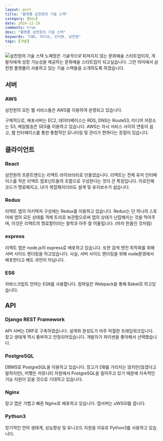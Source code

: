 ```yaml
---
layout: post
title: "플랫폼 삼천원의 기술 스택"
category: [Dev]
date: 2016-12-29
comments: true
desc: "플랫폼 삼천원의 기술 스택"
keywords: "CBS, 라디오, 인터뷰, 삼천원"
tags: [개발]
---
```

![삼천원의 기술 스택](http://nofetan.com/static/img/blog/tech-stacks/3000won_tech_stacks.jpg)
노페땅은 _기술적으로_ 뒤쳐지지 않는 문화예술 스타트업이자, 개발자에게 성장 가능성을 제공하는 문화예술 스타트업이 되고싶습니다. 그런 의미에서 삼천원 플랫폼이 사용하고 있는 기술 스택들을 소개하도록 하겠습니다.

## 서버
### AWS
삼천원의 모든 웹 서비스들은 AWS를 이용하여 운영되고 있습니다.

구체적으로, 배포서버는 EC2, 데이터베이스는 RDS, DNS는 Route53, 미디어 저장소는 S3, 메일발송은 SES를 이용하고 있습니다. AWS는 자사 서비스 사이의 연동이 쉽고, 웹 인터페이스를 통한 통합적인 모니터링 및 관리가 편하다는 장점이 있습니다.

## 클라이언트
### React
삼천원의 프론트엔드는 리액트 라이브러리로 만들었습니다. 리액트는 전체 유저 인터페이스를 작은 리액트 컴포넌트들의 조합으로 구성한다는 것이 큰 특징입니다. 이로인해 코드가 명료해지고, UI가 복잡해지더라도 설계 및 유지보수가 쉽습니다.

### Redux
리액트 앱의 아키텍처 구성에는 Redux를 이용하고 있습니다. Redux는 단 하나의 스토어에 앱의 모든 상태를 객체 트리로 보관함으로써 앱의 상태가 난잡해지는 것을 막아주며, 이것은 리액트의 명료함이라는 철학과 아주 잘 어울립니다. (마치 한몸인 것처럼)

### express
리액트 앱은 node.js의 express로 배포하고 있습니다. 또한 검색 엔진 최적화를 위해 서버 사이드 렌더링을 하고있습니다. 사실, 서버 사이드 렌더링을 위해 node환경에서 배포한다고 해도 과언이 아닙니다.

### ES6
자바스크립트 언어는 ES6를 사용합니다. 컴파일은 Webpack을 통해 Babel로 하고있습니다.

## API
### Django REST Framework
API 서버는 DRF로 구축하였습니다. 설계와 완성도가 아주 탁월한 프레임워크입니다. 장고 생태계 역시 풍부하고 안정되어있습니다. 개발자가 파이썬을 좋아해서 선택했습니다.

### PostgreSQL
DBMS로 PostgreSQL을 이용하고 있습니다. 장고가 DB를 가리지는 않지만(않겠다고 말하지만), 어쨌든 커뮤니티 차원에서 PostgreSQL을 밀어주고 있기 때문에 지속적인 기능 지원이 있을 것으로 기대하고 있습니다. 

### Nginx
장고 앱은 가볍고 빠른 Nginx로 배포하고 있습니다. 앱서버는 uWSGI를 씁니다. 

### Python3
장기적인 언어 생태계, 성능향상 및 유니코드 지원을 이유로 Python3를 사용하고 있습니다.
